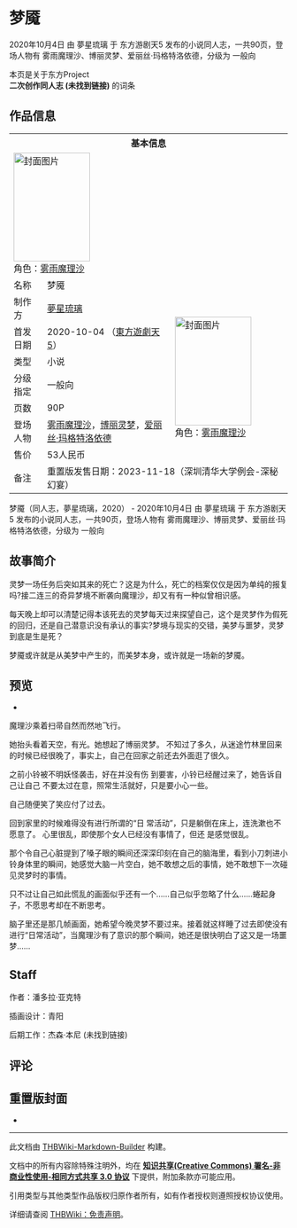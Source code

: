 # 梦魇

<!-- source html: G:\repos\THBWiki-Markdown-Builder\THBWikiMarkdown\Temp\main\8\8f\ns0%3A%E6%A2%A6%E9%AD%87.html -->

2020年10月4日 由 夢星琉璃 于 东方游剧天5 发布的小说同人志，一共90页，登场人物有 雾雨魔理沙、博丽灵梦、爱丽丝·玛格特洛依德，分级为 一般向

本页是关于东方Project  
 **二次创作同人志 (未找到链接)** 的词条

## 作品信息

<table><tbody><tr><th colspan="3">基本信息</th></tr><tr><td class="cover-artwork-mobile" colspan="2"><a href="./文件-梦魇封面.jpeg.md" class="image" title="封面图片"><img alt="封面图片" src="https://upload.thwiki.cc/thumb/7/79/%E6%A2%A6%E9%AD%87%E5%B0%81%E9%9D%A2.jpeg/138px-%E6%A2%A6%E9%AD%87%E5%B0%81%E9%9D%A2.jpeg" decoding="async" loading="lazy" width="138" height="196" srcset="https://upload.thwiki.cc/thumb/7/79/%E6%A2%A6%E9%AD%87%E5%B0%81%E9%9D%A2.jpeg/208px-%E6%A2%A6%E9%AD%87%E5%B0%81%E9%9D%A2.jpeg 1.5x, https://upload.thwiki.cc/thumb/7/79/%E6%A2%A6%E9%AD%87%E5%B0%81%E9%9D%A2.jpeg/277px-%E6%A2%A6%E9%AD%87%E5%B0%81%E9%9D%A2.jpeg 2x" data-file-width="1357" data-file-height="1920"></a><div class="cover-char">角色：<a href="./雾雨魔理沙.md" title="雾雨魔理沙">雾雨魔理沙</a></div></td>
</tr><tr><td class="label">名称</td><td colspan="2"> 梦魇 </td></tr><tr><td class="label">制作方</td><td><a href="./夢星琉璃.md" title="夢星琉璃">夢星琉璃</a></td><td class="cover-artwork" rowspan="7" style="min-width:196px;"><a href="./文件-梦魇封面.jpeg.md" class="image" title="封面图片"><img alt="封面图片" src="https://upload.thwiki.cc/thumb/7/79/%E6%A2%A6%E9%AD%87%E5%B0%81%E9%9D%A2.jpeg/138px-%E6%A2%A6%E9%AD%87%E5%B0%81%E9%9D%A2.jpeg" decoding="async" loading="lazy" width="138" height="196" srcset="https://upload.thwiki.cc/thumb/7/79/%E6%A2%A6%E9%AD%87%E5%B0%81%E9%9D%A2.jpeg/208px-%E6%A2%A6%E9%AD%87%E5%B0%81%E9%9D%A2.jpeg 1.5x, https://upload.thwiki.cc/thumb/7/79/%E6%A2%A6%E9%AD%87%E5%B0%81%E9%9D%A2.jpeg/277px-%E6%A2%A6%E9%AD%87%E5%B0%81%E9%9D%A2.jpeg 2x" data-file-width="1357" data-file-height="1920"></a><div class="cover-char">角色：<a href="./雾雨魔理沙.md" title="雾雨魔理沙">雾雨魔理沙</a></div></td>
</tr><tr><td class="label">首发日期</td><td>2020-10-04&#160;（<a href="/展会作品列表?e=%E4%B8%9C%E6%96%B9%E6%B8%B8%E5%89%A7%E5%A4%A9%235">東方遊劇天5</a>）</td></tr><tr><td class="label">类型</td><td>小说</td></tr><tr><td class="label">分级指定</td><td>一般向</td></tr><tr><td class="label">页数</td><td>90P</td></tr><tr><td class="label">登场人物</td><td><a href="./雾雨魔理沙.md" title="雾雨魔理沙">雾雨魔理沙</a>，<a href="./博丽灵梦.md" title="博丽灵梦">博丽灵梦</a>，<a href="./爱丽丝·玛格特洛依德.md" title="爱丽丝·玛格特洛依德">爱丽丝·玛格特洛依德</a></td></tr><tr><td class="label">售价</td><td>53人民币</td></tr><tr><td class="label">备注</td><td colspan="2">重置版发售日期：2023-11-18（深圳清华大学例会-深秘幻宴）</td></tr></tbody></table>

梦魇（同人志，夢星琉璃，2020） - 2020年10月4日 由 夢星琉璃 于 东方游剧天5 发布的小说同人志，一共90页，登场人物有 雾雨魔理沙、博丽灵梦、爱丽丝·玛格特洛依德，分级为 一般向

## 故事简介
  
灵梦一场任务后突如其来的死亡？这是为什么，死亡的档案仅仅是因为单纯的报复吗?接二连三的奇异梦境不断袭向魔理沙，却又有有一种似曾相识感。
  
  
每天晚上却可以清楚记得本该死去的灵梦每天过来探望自己，这个是灵梦作为假死的回归，还是自己潜意识没有承认的事实?梦境与现实的交错，美梦与噩梦，灵梦到底是生是死？
  
  
梦魇或许就是从美梦中产生的，而美梦本身，或许就是一场新的梦魇。
  


## 预览
- [](./文件-梦魇预览图1.jpg.md)

  
魔理沙乘着扫帚自然而然地飞行。
  
  
她抬头看着天空，有光。她想起了博丽灵梦。
不知过了多久，从迷途竹林里回来的时候已经很晚了，事实上，自己在回家之前还去外面逛了很久。
  
  
之前小铃被不明妖怪袭击，好在并没有伤
到要害，小铃已经醒过来了，她告诉自己让自己
不要太过在意，照常生活就好，只是要小心一些。
  
  
自己随便笑了笑应付了过去。
  
  
回到家里的时候难得没有进行所谓的“日
常活动”，只是躺倒在床上，连洗漱也不愿意了。
心里很乱，即使那个女人已经没有事情了，但还
是感觉很乱。
  
  
那个令自己心脏提到了嗓子眼的瞬间还深深印刻在自己的脑海里，看到小刀刺进小铃身体里的瞬间，她感觉大脑一片空白，她不敢想之后的事情，她不敢想下一次碰见灵梦时的事情。
  
  
只不过让自己如此慌乱的画面似乎还有一个……自己似乎忽略了什么……蜷起身子，不愿思考却在不断思考。
  
  
脑子里还是那几帧画面，她希望今晚灵梦不要过来。接着就这样睡了过去即使没有进行“日常活动”，当魔理沙有了意识的那个瞬间，她还是很快明白了这又是一场噩梦……
  


## Staff
  
作者：潘多拉·亚克特
  
  
插画设计：青阳
  
  
后期工作：杰森·本尼 (未找到链接)
  


## 评论

## 重置版封面
- [](./文件-梦魇重置版封面.jpg.md)

  
  

  





---

此文档由 [THBWiki-Markdown-Builder](https://github.com/Delsin-Yu/THBWiki-Markdown-Builder) 构建。

文档中的所有内容除特殊注明外，均在 [**知识共享(Creative Commons) 署名-非商业性使用-相同方式共享 3.0 协议**](https://creativecommons.org/licenses/by-sa/3.0/deed.zh-hans) 下提供，附加条款亦可能应用。

引用类型与其他类型作品版权归原作者所有，如有作者授权则遵照授权协议使用。

详细请查阅 [THBWiki：免责声明](https://thbwiki.cc/THBWiki:%E5%85%8D%E8%B4%A3%E5%A3%B0%E6%98%8E)。


